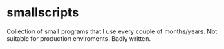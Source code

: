 smallscripts
============

Collection of small programs that I use every couple of months/years.
Not suitable for production enviroments. Badly written.
